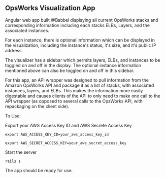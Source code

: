 ## OpsWorks Visualization App

Angular web app built @Babbel displaying all current OpsWorks stacks and corresponding information including each stacks ELBs, Layers, and the associated instances.

For each instance, there is optional information which can be displayed in the visualization, including the instance's status, it's size, and it's public IP address.

The visualizer has a sidebar which permits layers, ELBs, and instances to be toggled on and off in the display. The optional instance information mentioned above can also be toggled on and off in this sidebar.

For this app, an API wrapper was designed to pull information from the Amazon OpsWorks API and package it as a list of stacks, with associated instances, layers, and ELBs. This makes the information more easily digestable and causes clients of the API to only need to make one call to the API wrapper (as opposed to several calls to the OpsWorks API, with repackaging on the client side).

To Use:

Export your AWS Access Key ID and AWS Secrete Access Key

``export AWS_ACCESS_KEY_ID=your_aws_access_key_id``

``export AWS_SECRET_ACCESS_KEY=your_aws_secret_access_key``

Start the server

``rails s``

The app should be ready for use.

